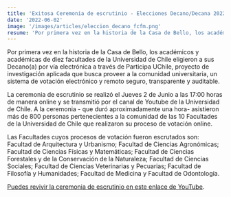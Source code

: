 ```yaml
---
title: 'Exitosa Ceremonia de escrutinio - Elecciones Decano/Decana 2022'
date: '2022-06-02'
image: '/images/articles/eleccion_decano_fcfm.png'
resume: 'Por primera vez en la historia de la Casa de Bello, los académicos y académicas de diez facultades de la Universidad de Chile eligieron a sus Decano(a) por vía electrónica a través de Participa UChile, proyecto de investigación aplicada que busca proveer a la comunidad universitaria, un sistema de votación electrónico y remoto seguro, transparente y auditable.'
---
```

Por primera vez en la historia de la Casa de Bello, los académicos y académicas de diez facultades de la Universidad de Chile eligieron a sus Decano(a) por vía electrónica a través de Participa UChile, proyecto de investigación aplicada que busca proveer a la comunidad universitaria, un sistema de votación electrónico y remoto seguro, transparente y auditable.

La ceremonia de escrutinio se realizó el Jueves 2 de Junio a las 17:00 horas de manera online y se transmitió por el canal de Youtube de la Universidad de Chile. A la ceremonia - que duró aproximadamente una hora- asistieron más de 800 personas pertenecientes a la comunidad de las 10 Facultades de la Universidad de Chile que realizaron su proceso de votación online.

Las Facultades cuyos procesos de votación fueron escrutados son: Facultad de Arquitectura y Urbanismo; Facultad de Ciencias Agronómicas; Facultad de Ciencias Físicas y Matemáticas; Facultad de Ciencias Forestales y de la Conservación de la Naturaleza; Facultad de Ciencias Sociales; Facultad de Ciencias Veterinarias y Pecuarias; Facultad de Filosofía y Humanidades; Facultad de Medicina y Facultad de Odontología.

[Puedes revivir la ceremonia de escrutinio en este enlace de YouTube](https://www.youtube.com/watch?v=vgQye-phqYU).